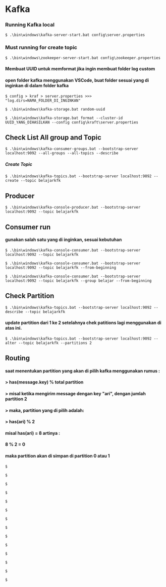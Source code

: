 # Kafka

### Running Kafka local
``
$ .\bin\windows\kafka-server-start.bat config\server.properties
``

### Must running for create topic
``
$ .\bin\windows\zookeeper-server-start.bat config\zookeeper.properties
``

#### Membuat UUID untuk memformat jika ingin membuat folder log custom
#### open folder kafka menggunakan VSCode, buat folder sesuai yang di inginkan di dalam folder kafka

``
$ config > kraf > server.properties >>> "log.dirs=NAMA_FOLDER_DI_INGINKAN"
``

``
$ .\bin\windows\kafka-storage.bat random-uuid
``

``
$ .\bin\windows\kafka-storage.bat format --cluster-id UUID_YANG_DIHASILKAN --config config\kraft\server.properties
``

## Check List All group and Topic
``
$ .\bin\windows\kafka-consumer-groups.bat --bootstrap-server localhost:9092 --all-groups --all-topics --describe
``


##### Create Topic
``
$ .\bin\windows\kafka-topics.bat --bootstrap-server localhost:9092 --create --topic belajarkfk
``

## Producer
``
$ .\bin\windows\kafka-console-producer.bat --bootstrap-server localhost:9092 --topic belajarkfk
``

## Consumer run
#### gunakan salah satu yang di inginkan, sesuai kebutuhan
``
$ .\bin\windows\kafka-console-consumer.bat --bootstrap-server localhost:9092 --topic belajarkfk
``

``
$ .\bin\windows\kafka-console-consumer.bat --bootstrap-server localhost:9092 --topic belajarkfk --from-beginning
``

``
$ .\bin\windows\kafka-console-consumer.bat --bootstrap-server localhost:9092 --topic belajarkfk --group belajar --from-beginning
``

## Check Partition
``
$ .\bin\windows\kafka-topics.bat --bootstrap-server localhost:9092 --describe --topic belajarkfk
``
#### update partition dari 1 ke 2 setelahnya chek patitions lagi menggunakan di atas ini.
``
$ .\bin\windows\kafka-topics.bat --bootstrap-server localhost:9092 --alter --topic belajarkfk --partitions 2
``

## Routing
#### saat menentukan partition yang akan di pilih kafka menggunakan rumus :
#### > has(message.key) % total partition
#### > misal ketika mengirim message dengan key "ari", dengan jumlah partition 2
#### > maka, partition yang di pilih adalah:
#### > has(ari) % 2
#### misal has(ari) = 8 artinya :
#### 8 % 2 = 0
#### maka partition akan di simpan di partition 0 atau 1

``
$
``

``
$
``

``
$
``

``
$
``

``
$
``

``
$
``

``
$
``

``
$
``

``
$
``

``
$
``

``
$
``

``
$
``

``
$
``

``
$
``